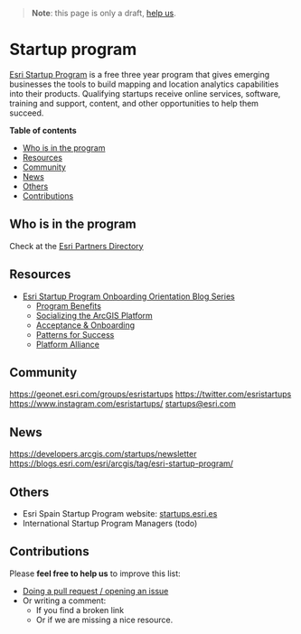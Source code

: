 > **Note**: this page is only a draft, [help us](#contributions).

# Startup program
[Esri Startup Program](http://esri.com/startups) is a free three year program
that gives emerging businesses the tools to build mapping and location analytics
capabilities into their products. Qualifying startups receive online services,
software, training and support, content, and other opportunities to help them
succeed.

<!-- START doctoc generated TOC please keep comment here to allow auto update -->
<!-- DON'T EDIT THIS SECTION, INSTEAD RE-RUN doctoc TO UPDATE -->
**Table of contents**

- [Who is in the program](#who-is-in-the-program)
- [Resources](#resources)
- [Community](#community)
- [News](#news)
- [Others](#others)
- [Contributions](#contributions)

<!-- END doctoc generated TOC please keep comment here to allow auto update -->

## Who is in the program

Check at the [Esri Partners Directory](http://partners.esri.com/PartnerSearchResults?tier=Emerging+Partner)

## Resources

* [Esri Startup Program Onboarding Orientation Blog Series](https://geonet.esri.com/groups/esristartups/blog/2015/11/11/esri-startup-program-onboarding-orientation-blog-series)
  * [Program Benefits](https://geonet.esri.com/groups/esristartups/blog/2015/11/11/esri-startup-program-onboarding-orientation-program-benefits)
  * [Socializing the ArcGIS Platform](https://geonet.esri.com/groups/esristartups/blog/2015/11/12/arcgis-platform)
  * [Acceptance & Onboarding](https://geonet.esri.com/groups/esristartups/blog/2015/11/11/esri-startup-program-onboarding-orientation-acceptance-onboarding)
  * [Patterns for Success](https://geonet.esri.com/groups/esristartups/blog/2016/07/15/esri-startup-program-onboarding-orientation-patterns-for-success)
  * [Platform Alliance](https://geonet.esri.com/groups/esristartups/blog/2015/11/11/esri-startup-program-onboarding-orientation-platform-alliance)

## Community

https://geonet.esri.com/groups/esristartups
https://twitter.com/esristartups
https://www.instagram.com/esristartups/
startups@esri.com

## News
https://developers.arcgis.com/startups/newsletter
https://blogs.esri.com/esri/arcgis/tag/esri-startup-program/

## Others

* Esri Spain Startup Program website: [startups.esri.es](http://startup.esri.es)
* International Startup Program Managers (todo)

## Contributions
Please **feel free to help us** to improve this list:

* [Doing a pull request / opening an issue](https://github.com/hhkaos/awesome-arcgis#contributions)
* Or writing a comment:
  * If you find a broken link
  * Or if we are missing a nice resource.

